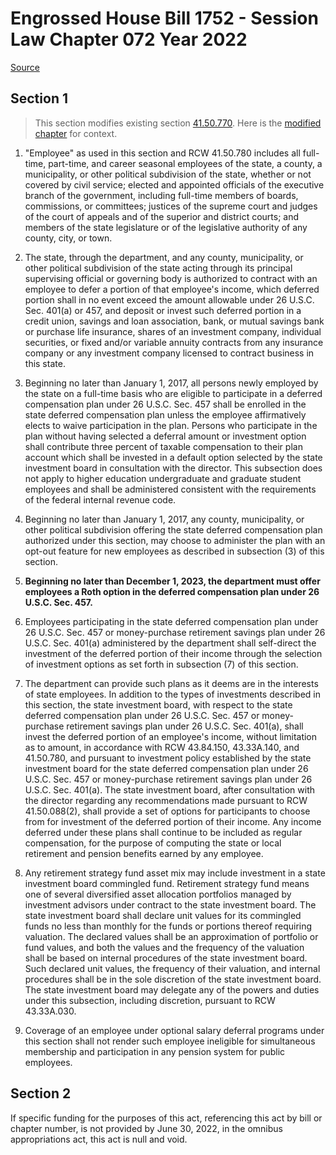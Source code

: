 # Engrossed House Bill 1752 - Session Law Chapter 072 Year 2022

[Source](http://lawfilesext.leg.wa.gov/biennium/2021-22/Pdf/Bills/Session%20Laws/House/1752.SL.pdf)
## Section 1
> This section modifies existing section [41.50.770](/rcw/41_public_employment_civil_service_and_pensions/41.50_department_of_retirement_systems.md). Here is the [modified chapter](rcw/41_public_employment_civil_service_and_pensions/41.50_department_of_retirement_systems.md) for context.

1. "Employee" as used in this section and RCW 41.50.780 includes all full-time, part-time, and career seasonal employees of the state, a county, a municipality, or other political subdivision of the state, whether or not covered by civil service; elected and appointed officials of the executive branch of the government, including full-time members of boards, commissions, or committees; justices of the supreme court and judges of the court of appeals and of the superior and district courts; and members of the state legislature or of the legislative authority of any county, city, or town.

2. The state, through the department, and any county, municipality, or other political subdivision of the state acting through its principal supervising official or governing body is authorized to contract with an employee to defer a portion of that employee's income, which deferred portion shall in no event exceed the amount allowable under 26 U.S.C. Sec. 401(a) or 457, and deposit or invest such deferred portion in a credit union, savings and loan association, bank, or mutual savings bank or purchase life insurance, shares of an investment company, individual securities, or fixed and/or variable annuity contracts from any insurance company or any investment company licensed to contract business in this state.

3. Beginning no later than January 1, 2017, all persons newly employed by the state on a full-time basis who are eligible to participate in a deferred compensation plan under 26 U.S.C. Sec. 457 shall be enrolled in the state deferred compensation plan unless the employee affirmatively elects to waive participation in the plan. Persons who participate in the plan without having selected a deferral amount or investment option shall contribute three percent of taxable compensation to their plan account which shall be invested in a default option selected by the state investment board in consultation with the director. This subsection does not apply to higher education undergraduate and graduate student employees and shall be administered consistent with the requirements of the federal internal revenue code.

4. Beginning no later than January 1, 2017, any county, municipality, or other political subdivision offering the state deferred compensation plan authorized under this section, may choose to administer the plan with an opt-out feature for new employees as described in subsection (3) of this section.

5. **Beginning no later than December 1, 2023, the department must offer employees a Roth option in the deferred compensation plan under 26 U.S.C. Sec. 457.**

6. Employees participating in the state deferred compensation plan under 26 U.S.C. Sec. 457 or money-purchase retirement savings plan under 26 U.S.C. Sec. 401(a) administered by the department shall self-direct the investment of the deferred portion of their income through the selection of investment options as set forth in subsection (7) of this section.

7. The department can provide such plans as it deems are in the interests of state employees. In addition to the types of investments described in this section, the state investment board, with respect to the state deferred compensation plan under 26 U.S.C. Sec. 457 or money-purchase retirement savings plan under 26 U.S.C. Sec. 401(a), shall invest the deferred portion of an employee's income, without limitation as to amount, in accordance with RCW 43.84.150, 43.33A.140, and 41.50.780, and pursuant to investment policy established by the state investment board for the state deferred compensation plan under 26 U.S.C. Sec. 457 or money-purchase retirement savings plan under 26 U.S.C. Sec. 401(a). The state investment board, after consultation with the director regarding any recommendations made pursuant to RCW 41.50.088(2), shall provide a set of options for participants to choose from for investment of the deferred portion of their income. Any income deferred under these plans shall continue to be included as regular compensation, for the purpose of computing the state or local retirement and pension benefits earned by any employee.

8. Any retirement strategy fund asset mix may include investment in a state investment board commingled fund. Retirement strategy fund means one of several diversified asset allocation portfolios managed by investment advisors under contract to the state investment board. The state investment board shall declare unit values for its commingled funds no less than monthly for the funds or portions thereof requiring valuation. The declared values shall be an approximation of portfolio or fund values, and both the values and the frequency of the valuation shall be based on internal procedures of the state investment board. Such declared unit values, the frequency of their valuation, and internal procedures shall be in the sole discretion of the state investment board. The state investment board may delegate any of the powers and duties under this subsection, including discretion, pursuant to RCW 43.33A.030.

9. Coverage of an employee under optional salary deferral programs under this section shall not render such employee ineligible for simultaneous membership and participation in any pension system for public employees.


## Section 2
If specific funding for the purposes of this act, referencing this act by bill or chapter number, is not provided by June 30, 2022, in the omnibus appropriations act, this act is null and void.

